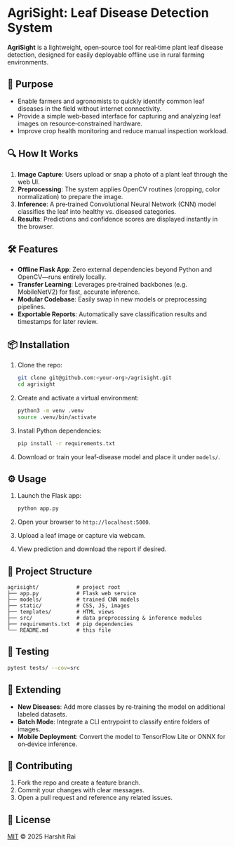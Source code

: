 # AgriSight: Leaf Disease Detection System

**AgriSight** is a lightweight, open‑source tool for real‑time plant leaf disease detection, designed for easily deployable offline use in rural farming environments.

## 🚀 Purpose

* Enable farmers and agronomists to quickly identify common leaf diseases in the field without internet connectivity.
* Provide a simple web‑based interface for capturing and analyzing leaf images on resource‑constrained hardware.
* Improve crop health monitoring and reduce manual inspection workload.

## 🔍 How It Works

1. **Image Capture**: Users upload or snap a photo of a plant leaf through the web UI.
2. **Preprocessing**: The system applies OpenCV routines (cropping, color normalization) to prepare the image.
3. **Inference**: A pre‑trained Convolutional Neural Network (CNN) model classifies the leaf into healthy vs. diseased categories.
4. **Results**: Predictions and confidence scores are displayed instantly in the browser.

## 🛠️ Features

* **Offline Flask App**: Zero external dependencies beyond Python and OpenCV—runs entirely locally.
* **Transfer Learning**: Leverages pre‑trained backbones (e.g. MobileNetV2) for fast, accurate inference.
* **Modular Codebase**: Easily swap in new models or preprocessing pipelines.
* **Exportable Reports**: Automatically save classification results and timestamps for later review.

## 📦 Installation

1. Clone the repo:

   ```bash
   git clone git@github.com:<your‑org>/agrisight.git
   cd agrisight
   ```
2. Create and activate a virtual environment:

   ```bash
   python3 -m venv .venv
   source .venv/bin/activate
   ```
3. Install Python dependencies:

   ```bash
   pip install -r requirements.txt
   ```
4. Download or train your leaf‑disease model and place it under `models/`.

## ⚙️ Usage

1. Launch the Flask app:

   ```bash
   python app.py
   ```
2. Open your browser to `http://localhost:5000`.
3. Upload a leaf image or capture via webcam.
4. View prediction and download the report if desired.

## 📂 Project Structure

```
agrisight/            # project root
├── app.py            # Flask web service
├── models/           # trained CNN models
├── static/           # CSS, JS, images
├── templates/        # HTML views
├── src/              # data preprocessing & inference modules
├── requirements.txt  # pip dependencies
└── README.md         # this file
```

## 🧪 Testing

```bash
pytest tests/ --cov=src
```

## 🔗 Extending

* **New Diseases**: Add more classes by re‑training the model on additional labeled datasets.
* **Batch Mode**: Integrate a CLI entrypoint to classify entire folders of images.
* **Mobile Deployment**: Convert the model to TensorFlow Lite or ONNX for on‑device inference.

## 🤝 Contributing

1. Fork the repo and create a feature branch.
2. Commit your changes with clear messages.
3. Open a pull request and reference any related issues.

## 📄 License

[MIT](LICENSE) © 2025 Harshit Rai
